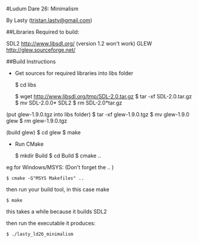 
#Ludum Dare 26:  Minimalism

By Lasty  (tristan.lasty@gmail.com)


##Libraries Required to build:

SDL2 http://www.libsdl.org/  (version 1.2 won't work)
GLEW http://glew.sourceforge.net/ 


##Build Instructions

* Get sources for required libraries into libs folder

	$ cd libs

	$ wget http://www.libsdl.org/tmp/SDL-2.0.tar.gz
	$ tar -xf SDL-2.0.tar.gz
	$ mv SDL-2.0.0* SDL2
	$ rm SDL-2.0*tar.gz


(put glew-1.9.0.tgz into libs folder)
	$ tar -xf glew-1.9.0.tgz
	$ mv glew-1.9.0 glew
	$ rm glew-1.9.0.tgz

(build glew)
	$ cd glew
	$ make



* Run CMake

	$ mkdir Build
	$ cd Build
	$ cmake <options> ..

eg for Windows/MSYS: (Don't forget the .. )

	$ cmake -G"MSYS Makefiles" ..

then run your build tool, in this case make

	$ make 

this takes a while because it builds SDL2 


then run the executable it produces:

	$ ./lasty_ld26_minimalism


